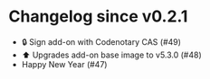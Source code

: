 # Changelog since v0.2.1
- 🔒 Sign add-on with Codenotary CAS (#49) 
- ⬆️ Upgrades add-on base image to v5.3.0 (#48) 
- Happy New Year (#47) 
